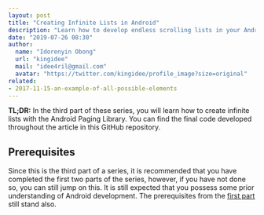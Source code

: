 ```yaml
---
layout: post
title: "Creating Infinite Lists in Android"
description: "Learn how to develop endless scrolling lists in your Android apps using the Paging library"
date: "2019-07-26 08:30"
author:
  name: "Idorenyin Obong"
  url: "kingidee"
  mail: "idee4ril@gmail.com"
  avatar: "https://twitter.com/kingidee/profile_image?size=original"
related:
- 2017-11-15-an-example-of-all-possible-elements
---
```


**TL;DR:** In the third part of these series, you will learn how to create infinite lists with the Android Paging Library. You can find the final code developed throughout the article in this GitHub repository.


## Prerequisites

Since this is the third part of a series, it is recommended that you have completed the first two parts of the series, however, if you have not done so, you can still jump on this. It is still expected that you possess some prior understanding of Android development. The prerequisites from the [first part](https://auth0.com/blog/android-tutorial-building-and-securing-your-first-app-part-1/#Prerequisites) still stand also.
